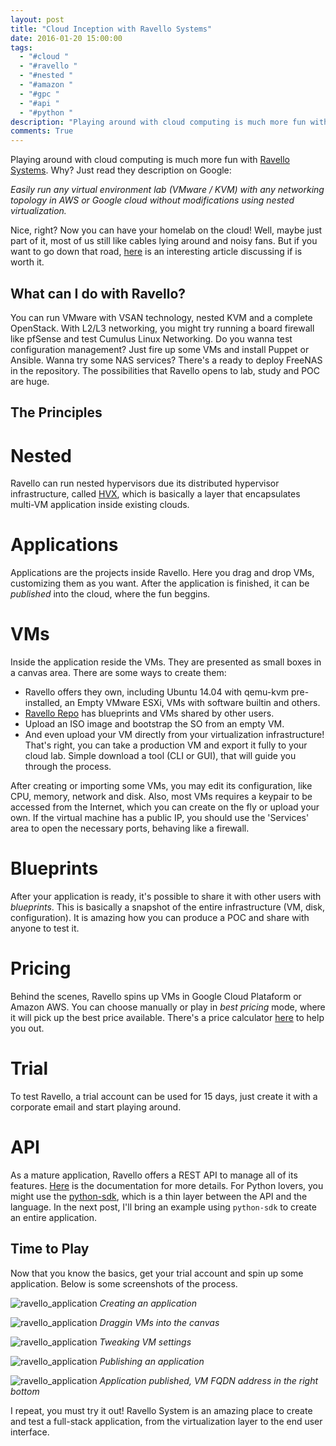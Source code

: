 ```yaml
---
layout: post
title: "Cloud Inception with Ravello Systems"
date: 2016-01-20 15:00:00
tags:
  - "#cloud "
  - "#ravello "
  - "#nested "
  - "#amazon "
  - "#gpc "
  - "#api "
  - "#python "
description: "Playing around with cloud computing is much more fun with Ravello Systems. Why? Just read they description on Google: Easily run any virtual environment lab (VMware / KVM) with any networking topology in AWS or Google cloud without modifications using nested virtualization."
comments: True
---
```


Playing around with cloud computing is much more fun with [Ravello Systems](https://www.ravellosystems.com/). Why? Just read they description on Google:

*Easily run any virtual environment lab (VMware / KVM) with any networking topology in AWS or Google cloud without modifications using nested virtualization.*

Nice, right? Now you can have your homelab on the cloud! Well, maybe just part of it, most of us still like cables lying around and noisy fans. But if you want to go down that road, [here](http://www.virtuallanger.com/2015/07/09/can-you-replace-your-home-lab-with-ravello-systems/) is an interesting article discussing if is worth it.

## What can I do with Ravello?
You can run VMware with VSAN technology, nested KVM and a complete OpenStack. With L2/L3 networking, you might try running a board firewall like pfSense and test Cumulus Linux Networking. Do you wanna test configuration management? Just fire up some VMs and install Puppet or Ansible. Wanna try some NAS services? There's a ready to deploy FreeNAS in the repository.
The possibilities that Ravello opens to lab, study and POC are huge.

## The Principles
# Nested
Ravello can run nested hypervisors due its distributed hypervisor infrastructure, called [HVX](https://www.ravellosystems.com/technology/hvx), which is basically a layer that encapsulates multi-VM application inside existing clouds.

# Applications
Applications are the projects inside Ravello. Here you drag and drop VMs, customizing them as you want. After the application is finished, it can be *published* into the cloud, where the fun beggins.

# VMs
Inside the application reside the VMs. They are presented as small boxes in a canvas area. There are some ways to create them:

* Ravello offers they own, including Ubuntu 14.04 with qemu-kvm pre-installed, an Empty VMware ESXi, VMs with software builtin and others.
* [Ravello Repo](https://www.ravellosystems.com/repo) has  blueprints and VMs shared by other users.
* Upload an ISO image and bootstrap the SO from an empty VM.
* And even upload your VM directly from your virtualization infrastructure! That's right, you can take a production VM and export it fully to your cloud lab. Simple download a tool (CLI or GUI), that will guide you through the process.

After creating or importing some VMs, you may edit its configuration, like CPU, memory, network and disk. Also, most VMs requires a keypair to be accessed from the Internet, which you can create on the fly or upload your own.
If the virtual machine has a public IP, you should use the 'Services' area to open the necessary ports, behaving like a firewall.

# Blueprints
After your application is ready, it's possible to share it with other users with *blueprints*. This is basically a snapshot of the entire infrastructure (VM, disk, configuration). It is amazing how you can produce a POC and share with anyone to test it.

# Pricing
Behind the scenes, Ravello spins up VMs in Google Cloud Plataform or Amazon AWS. You can choose manually or play in *best pricing* mode, where it will pick up the best price available.
There's a price calculator [here](https://www.ravellosystems.com/pricing) to help you out.

# Trial
To test Ravello, a trial account can be used for 15 days, just create it with a corporate email and start playing around.

# API
As a mature application, Ravello offers a REST API to manage all of its features. [Here](https://www.ravellosystems.com/ravello-api-doc/) is the documentation for more details.
For Python lovers, you might use the [python-sdk](https://github.com/ravello/python-sdk), which is a thin layer between the API and the language.
In the next post, I'll bring an example using `python-sdk` to create an entire application.

## Time to Play
Now that you know the basics, get your trial account and spin up some application. Below is some screenshots of the process.


![ravello_application](/img/rav_create_application.png)
*Creating an application*

![ravello_application](/img/rav_canvas.png)
*Draggin VMs into the canvas*

![ravello_application](/img/rav_settings.png)
*Tweaking VM settings*

![ravello_application](/img/rav_publish.png)
*Publishing an application*

![ravello_application](/img/rav_published.png)
*Application published, VM FQDN address in the right bottom*


I repeat, you must try it out! Ravello System is an amazing place to create and test a full-stack application, from the virtualization layer to the end user interface.
